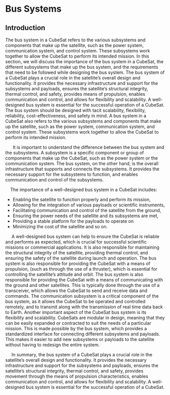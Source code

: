 
# Bus Systems

## Introduction


The bus system in a CubeSat refers to the various subsystems and components that make
up the satellite, such as the power system, communication system, and control system.
These subsystems work together to allow the CubeSat to perform its intended mission. In
this section, we will discuss the importance of the bus system in a CubeSat, the different
subsystems that make up the bus system, and the requirements that need to be followed while
designing the bus system. The bus system of a CubeSat plays a crucial role in the satellite’s
overall design and functionality. It provides the necessary infrastructure and support for
the subsystems and payloads, ensures the satellite’s structural integrity, thermal control,
and safety, provides means of propulsion, enables communication and control, and allows
for flexibility and scalability. A well-designed bus system is essential for the successful
operation of a CubeSat. The bus system should be designed with tacit scalability, flexibility,
reliability, cost-effectiveness, and safety in mind. A bus system in a CubeSat also refers to the
various subsystems and components that make up the satellite, such as the power system,
communication system, and control system. These subsystems work together to allow the
CubeSat to perform its intended mission.


&nbsp; &nbsp; &nbsp; It is important to understand the difference between the bus system and the subsystems.
A subsystem is a specific component or group of components that make up the CubeSat,
such as the power system or the communication system. The bus system, on the other
hand, is the overall infrastructure that supports and connects the subsystems. It provides the
necessary support for the subsystems to function, and enables communication and control of
the subsystems.
 
&nbsp; &nbsp;  The importance of a well-designed bus system in a CubeSat includes:
  <ul>
    <li>Enabling the satellite to function properly and perform its mission,</li>
    <li>Allowing for the integration of various payloads or scientific instruments,</li>
    <li>Facilitating communication and control of the satellite from the ground,</li>
    <li>Ensuring the power needs of the satellite and its subsystems are met,</li>
    <li>Providing a stable platform for the payloads to operate on</li>
    <li>Minimizing the cost of the satellite and so on.</li>
  </ul>

&nbsp; &nbsp;&nbsp; A well-designed bus system can help to ensure the CubeSat is reliable and performs as
expected, which is crucial for successful scientific missions or commercial applications. It is
also responsible for maintaining the structural integrity of the satellite, providing thermal
control, and ensuring the safety of the satellite during launch and operation. The bus system
is also responsible for providing the CubeSat with a means of propulsion, (such as through
the use of a thruster), which is essential for controlling the satellite’s attitude and orbit. The
bus system is also responsible for providing the CubeSat with a means of communicating
with the ground and other satellites. This is typically done through the use of a transceiver,
which allows the CubeSat to send and receive data and commands. The communication
subsystem is a critical component of the bus system, as it allows the CubeSat to be operated
and controlled remotely, and to transmit along with the transmission of real time data back
to Earth. Another important aspect of the CubeSat bus system is its flexibility and scalability.
CubeSats are modular in design, meaning that they can be easily expanded or contracted
to suit the needs of a particular mission. This is made possible by the bus system, which
provides a standardized interface for connecting different subsystems and payloads. This
makes it easier to add new subsystems or payloads to the satellite without having to redesign
the entire system.

&nbsp; &nbsp;&nbsp; In summary, the bus system of a CubeSat plays a crucial role in the satellite’s overall design
and functionality. It provides the necessary infrastructure and support for the subsystems
and payloads, ensures the satellite’s structural integrity, thermal control, and safety, provides
movement through the means of propulsion characteristics, enables communication and
control, and allows for flexibility and scalability. A well-designed bus system is essential for
the successful operation of a CubeSat.
<br>
